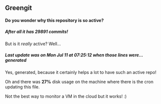 ## Greengit

#### Do you wonder why this repository is so active?

##### After all it has 29891 commits!

But is it *really* active? Well...

##### Last update was on Mon Jul 11 at 07:25:12 when those lines were... generated

Yes, generated, because it certainly helps a lot to have such an active repo!

Oh and there was **27%** disk usage on the machine
where there is the cron updating this file.

Not the best way to monitor a VM in the cloud but it works! :)
